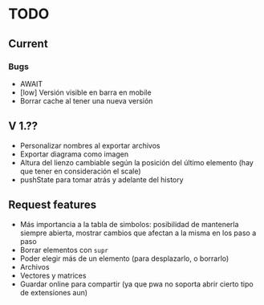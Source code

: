 # TODO

## Current

### Bugs
- AWAIT
- [low] Versión visible en barra en mobile
- Borrar cache al tener una nueva versión

## V 1.??
- Personalizar nombres al exportar archivos
- Exportar diagrama como imagen
- Altura del lienzo cambiable según la posición del último elemento (hay que tener en consideración el scale)
- pushState para tomar atrás y adelante del history

## Request features
- Más importancia a la tabla de simbolos: posibilidad de mantenerla siempre abierta, mostrar cambios que afectan a la misma en los paso a paso
- Borrar elementos con `supr`
- Poder elegir más de un elemento (para desplazarlo, o borrarlo)
- Archivos
- Vectores y matrices
- Guardar online para compartir (ya que pwa no soporta abrir cierto tipo de extensiones aun)

